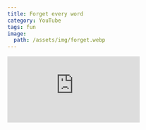 ```yaml
---
title: Forget every word
category: YouTube
tags: fun
image:
  path: /assets/img/forget.webp
---
```


<iframe src="https://www.youtube.com/embed/VhrswtPLn_U?start=9&end=31" frameborder="0" allow="accelerometer; autoplay; clipboard-write; encrypted-media; gyroscope; picture-in-picture; web-share" allowfullscreen></iframe>
